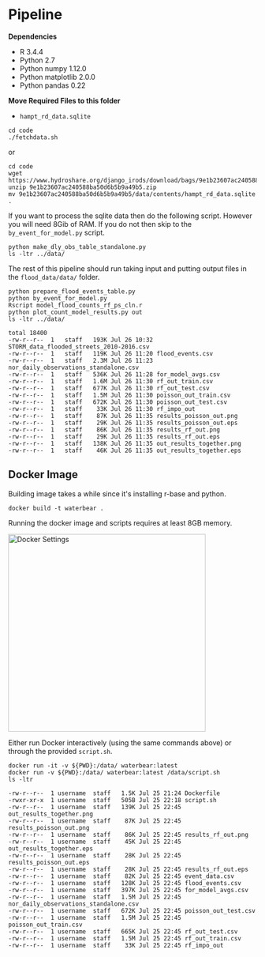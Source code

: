 # Pipeline

**Dependencies**

* R 3.4.4
* Python 2.7
* Python numpy 1.12.0
* Python matplotlib 2.0.0
* Python pandas 0.22

**Move Required Files to this folder**

* `hampt_rd_data.sqlite`

```
cd code
./fetchdata.sh
```

or 

```
cd code
wget https://www.hydroshare.org/django_irods/download/bags/9e1b23607ac240588ba50d6b5b9a49b5.zip
unzip 9e1b23607ac240588ba50d6b5b9a49b5.zip
mv 9e1b23607ac240588ba50d6b5b9a49b5/data/contents/hampt_rd_data.sqlite .
```

If you want to process the sqlite data then do the following script. However you will need 8Gib of RAM. If you do not then skip to the `by_event_for_model.py` script.

```
python make_dly_obs_table_standalone.py
ls -ltr ../data/
```

The rest of this pipeline should run taking input and putting output files in the `flood_data/data/` folder.

```
python prepare_flood_events_table.py
python by_event_for_model.py
Rscript model_flood_counts_rf_ps_cln.r
python plot_count_model_results.py out
ls -ltr ../data/

total 18400
-rw-r--r--  1   staff   193K Jul 26 10:32 STORM_data_flooded_streets_2010-2016.csv
-rw-r--r--  1   staff   119K Jul 26 11:20 flood_events.csv
-rw-r--r--  1   staff   2.3M Jul 26 11:23 nor_daily_observations_standalone.csv
-rw-r--r--  1   staff   536K Jul 26 11:28 for_model_avgs.csv
-rw-r--r--  1   staff   1.6M Jul 26 11:30 rf_out_train.csv
-rw-r--r--  1   staff   677K Jul 26 11:30 rf_out_test.csv
-rw-r--r--  1   staff   1.5M Jul 26 11:30 poisson_out_train.csv
-rw-r--r--  1   staff   672K Jul 26 11:30 poisson_out_test.csv
-rw-r--r--  1   staff    33K Jul 26 11:30 rf_impo_out
-rw-r--r--  1   staff    87K Jul 26 11:35 results_poisson_out.png
-rw-r--r--  1   staff    29K Jul 26 11:35 results_poisson_out.eps
-rw-r--r--  1   staff    86K Jul 26 11:35 results_rf_out.png
-rw-r--r--  1   staff    29K Jul 26 11:35 results_rf_out.eps
-rw-r--r--  1   staff   138K Jul 26 11:35 out_results_together.png
-rw-r--r--  1   staff    46K Jul 26 11:35 out_results_together.eps
```

## Docker Image

Building image takes a while since it's installing r-base and python.

```
docker build -t waterbear .
```

Running the docker image and scripts requires at least 8GB memory. 

<img src="https://github.com/matthewdmanning/flood_data/blob/containers/docs/dockersettings.png" width="400" alt="Docker Settings">

Either run Docker interactively (using the same commands above) or through the provided `script.sh`.

```
docker run -it -v ${PWD}:/data/ waterbear:latest
docker run -v ${PWD}:/data/ waterbear:latest /data/script.sh
ls -ltr

-rw-r--r--  1 username  staff   1.5K Jul 25 21:24 Dockerfile
-rwxr-xr-x  1 username  staff   505B Jul 25 22:18 script.sh
-rw-r--r--  1 username  staff   139K Jul 25 22:45 out_results_together.png
-rw-r--r--  1 username  staff    87K Jul 25 22:45 results_poisson_out.png
-rw-r--r--  1 username  staff    86K Jul 25 22:45 results_rf_out.png
-rw-r--r--  1 username  staff    45K Jul 25 22:45 out_results_together.eps
-rw-r--r--  1 username  staff    28K Jul 25 22:45 results_poisson_out.eps
-rw-r--r--  1 username  staff    28K Jul 25 22:45 results_rf_out.eps
-rw-r--r--  1 username  staff    82K Jul 25 22:45 event_data.csv
-rw-r--r--  1 username  staff   128K Jul 25 22:45 flood_events.csv
-rw-r--r--  1 username  staff   397K Jul 25 22:45 for_model_avgs.csv
-rw-r--r--  1 username  staff   1.5M Jul 25 22:45 nor_daily_observations_standalone.csv
-rw-r--r--  1 username  staff   672K Jul 25 22:45 poisson_out_test.csv
-rw-r--r--  1 username  staff   1.5M Jul 25 22:45 poisson_out_train.csv
-rw-r--r--  1 username  staff   665K Jul 25 22:45 rf_out_test.csv
-rw-r--r--  1 username  staff   1.5M Jul 25 22:45 rf_out_train.csv
-rw-r--r--  1 username  staff    33K Jul 25 22:45 rf_impo_out
```
